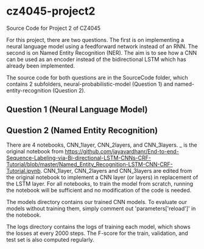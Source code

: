 # cz4045-project2
Source Code for Project 2 of CZ4045

For this project, there are two questions.
The first is on implementing a neural language model using a feedforward network instead of an RNN.
The second is on Named Entity Recognition (NER). The aim is to see how a CNN can be used as an encoder instead of the bidirectional LSTM which has already been implemented.

The source code for both questions are in the SourceCode folder, which contains 2 subfolders, neural-probabilistic-model (Question 1) and named-entity-recognition (Question 2). 

## Question 1 (Neural Language Model)


## Question 2 (Named Entity Recognition)
There are 4 notebooks, CNN_1layer, CNN_2layers, and CNN_3layers. 
_ is the original notebook from https://github.com/jayavardhanr/End-to-end-Sequence-Labeling-via-Bi-directional-LSTM-CNNs-CRF-Tutorial/blob/master/Named_Entity_Recognition-LSTM-CNN-CRF-Tutorial.ipynb.
CNN_1layer, CNN_2layers and CNN_3layers are edited from the original notebook to implement a CNN layer (or layers) in replacement of the LSTM layer. 
For all notebooks, to train the model from scratch, running the notebook will be sufficient and no modification of the code is needed.

The models directory contains our trained CNN models. To evaluate our models without training them, simply comment out 'parameters['reload']' in the notebook.

The logs directory contains the logs of training each model, which shows the losses at every 2000 steps. The F-score for the train, validation, and test set is also computed regularly.